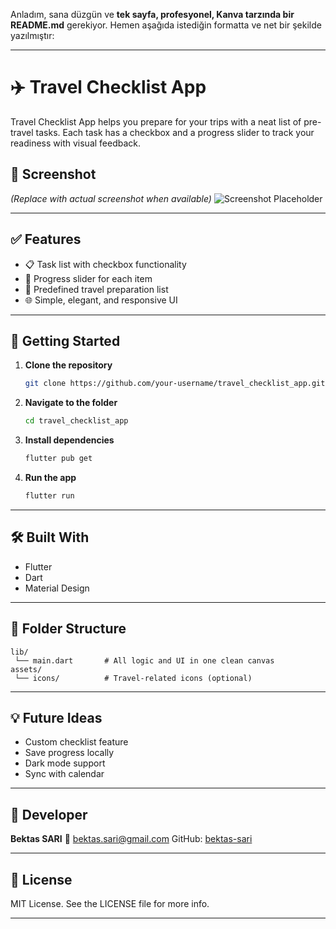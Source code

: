 Anladım, sana düzgün ve **tek sayfa, profesyonel, Kanva tarzında bir README.md** gerekiyor. Hemen aşağıda istediğin formatta ve net bir şekilde yazılmıştır:

---

# ✈️ Travel Checklist App

Travel Checklist App helps you prepare for your trips with a neat list of pre-travel tasks. Each task has a checkbox and a progress slider to track your readiness with visual feedback.

## 📱 Screenshot

*(Replace with actual screenshot when available)*
![Screenshot Placeholder](https://via.placeholder.com/300x600.png?text=Screenshot+Coming+Soon)

---

## ✅ Features

* 📋 Task list with checkbox functionality
* 🎯 Progress slider for each item
* 🧳 Predefined travel preparation list
* 🌐 Simple, elegant, and responsive UI

---

## 🚀 Getting Started

1. **Clone the repository**

   ```bash
   git clone https://github.com/your-username/travel_checklist_app.git
   ```

2. **Navigate to the folder**

   ```bash
   cd travel_checklist_app
   ```

3. **Install dependencies**

   ```bash
   flutter pub get
   ```

4. **Run the app**

   ```bash
   flutter run
   ```

---

## 🛠️ Built With

* Flutter
* Dart
* Material Design

---

## 📁 Folder Structure

```
lib/
 └── main.dart       # All logic and UI in one clean canvas
assets/
 └── icons/          # Travel-related icons (optional)
```

---

## 💡 Future Ideas

* Custom checklist feature
* Save progress locally
* Dark mode support
* Sync with calendar

---

## 👤 Developer

**Bektas SARI**
📧 [bektas.sari@gmail.com](mailto:bektas.sari@gmail.com)
GitHub: [bektas-sari](https://github.com/bektas-sari)

---

## 📝 License

MIT License. See the LICENSE file for more info.

---

